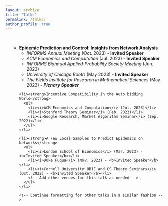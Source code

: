 ```yaml
---
layout: archive
title: "Talks"
permalink: /talks/
author_profile: true
---
```



<!-- Add some white space here -->
<br>


<div style="margin-left: 20px;"> 
  <ul>
    <li><strong>Epidemic Prediction and Control: Insights from Network Analysis</strong>
      <ul>
        <li><i>INFORMS Annual Meeting</i> (Oct. 2023) - <b>Invited Speaker</b></li>
        <li><i>ACM Economics and Computation</i> (Jul. 2023) - <b>Invited Speaker</b></li>
        <li><i>INFORMS Biannual Applied Probability Society Meeting</i> (Jun. 2023)</li>
        <li><i>University of Chicago Booth</i> (May 2023) - <b>Invited Speaker</b></li>
        <li><i>The Fields Institute for Research in Mathematical Sciences</i> (May 2023) - <b><i>Plenary Speaker</i></b></li>
      </ul>
    </li>

    <li><strong>Incentive Compatibility in the Auto bidding World</strong>
      <ul>
        <li><i>ACM Economics and Computation</i> (Jul. 2023)</li>
        <li><i>Stanford Theory Seminar</i> (Feb. 2023)</li>
        <li><i>Google Research, Market Algorithm Seminar</i> (Sep. 2022)</li>
      </ul>
    </li>

    <li><strong>A Few Local Samples to Predict Epidemics on Networks</strong>
      <ul>
        <li><i>London School of Economics</i> (Mar. 2023) - <b>Invited Speaker</b></li>
        <li><i>Duke Fuqua</i> (Nov. 2022) - <b>Invited Speaker</b></li>
        <li><i>Cornell University ORIE and CS Theory Seminars</i> (Oct. 2022) - <b>Invited Speaker</b></li>
        <!-- Add other venues for this talk as needed -->
      </ul>
    </li>

    <!-- Continue formatting for other talks in a similar fashion -->

  </ul>
</div>

